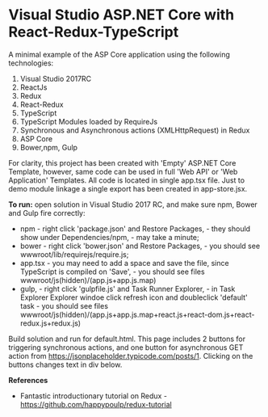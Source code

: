 # Visual Studio ASP.NET Core with React-Redux-TypeScript

A minimal example of the ASP Core application using the following technologies:

1. Visual Studio 2017RC
2. ReactJs
3. Redux
4. React-Redux
5. TypeScript
6. TypeScript Modules loaded by RequireJs
7. Synchronous and Asynchronous actions (XMLHttpRequest) in Redux
8. ASP Core
8. Bower,npm, Gulp

For clarity, this project has been created with 'Empty' ASP.NET Core Template, however, same code can be used in full 'Web API' or 'Web Application' Templates. All code is located in single app.tsx file. Just to demo module linkage a single export has been created in app-store.jsx.

**To run:** open solution in Visual Studio 2017 RC, and make sure npm, Bower and Gulp fire correctly:
  - npm - right click 'package.json' and Restore Packages, - they should show under Dependencies/npm, - may take a minute;
  - bower - right click 'bower.json' and Restore Packages, - you should see wwwroot/lib/requirejs/require.js;
  - app.tsx - you may need to add a space and save the file, since TypeScript is compiled on 'Save', - you should see files wwwroot/js(hidden)/(app.js+app.js.map)
  - gulp, - right click 'gulpfile.js' and Task Runner Explorer, - in Task Explorer Explorer windoe click refresh icon and doubleclick 'default' task - you should see files wwwroot/js(hidden)/(app.js+app.js.map+react.js+react-dom.js+react-redux.js+redux.js)
 
 Build solution and run for default.html. This page includes 2 buttons for triggering synchronous actions, and one button for asynchronous GET action from https://jsonplaceholder.typicode.com/posts/1. Clicking on the buttons changes text in div below.

**References**
 - Fantastic introductionary tutorial on Redux - https://github.com/happypoulp/redux-tutorial
